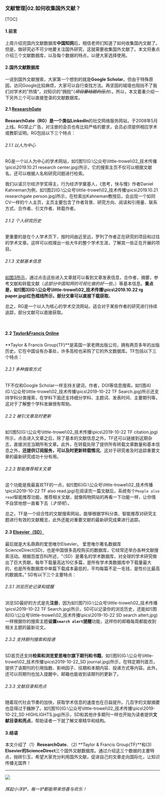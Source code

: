 ### 文献管理|02.如何收集国外文献？

[TOC]

#### 1.前言

上周介绍完国内文献数据库**中国知网**后，相信老师们知道了如何收集国内文献了。但是，做研究必不可少地要关注国外研究，这就需要收集国外文献了。本文将重点介绍三个文献数据库，以及每个数据的特点，以便大家选择使用。

#### 2.国外文献数据库

一说到国外文献搜索，大家第一个想到的就是**Google Scholar**。但由于特殊原因，访问Google比较麻烦，大家可以自行查找方法。再坚固的城墙也阻挡不了我们对学术的”热情“，对知识的“拥抱“（*~~项目要结题的压力~~*）。所以，本文着重介绍一下另外三个可以直接登录的文献数据库。

#### 2.1 [ResearchGate](https://www.researchgate.net/)

**ResearchGate（RG）**是一个类似**LinkedIn**的社交网络服务网站，于2008年5月上线。RG禁止广告，对注册的会员也有比较严格的要求，会员必须提供相应学术或教职证明。RG包括以下三个特点：

###### 2.1.1 以人为中心

RG是一个以人为中心的学术网站，如![图1](G:\公众号\little-trowel\02_技术传播\pics\2019.10.21 research center.jpg)所示，它的搜索主页不仅可以根据文献名，还可以根据人名和研究问题进行检索。

我们以诺贝尔经济学奖得主，行为经济学奠基人，《思考，快与慢》作者Daniel Kahneman为例，如![图2](G:\公众号\little-trowel\02_技术传播\pics\2019.10.21 researchgate person.jpg)所示，在检索出Kahneman教授后，会出现一个如同CV一样的个人主页，主页主要包含了作者背景、研究方向、阅读和引用量、联系方式、合作者、引文作者、转载作者。

###### 2.1.2 个人研究历史

更重要的是在个人学术页下，按时间由近至远，罗列了作者正在研究的项目和过往的学术文章。这样可以梳理出一些大牛的整个学术生涯，了解其一些正在开展的项目。

###### 2.1.3 文献基本信息

[如图3所示](https://suntarliarzn-1258316859.cos.ap-chongqing.myqcloud.com/wechat/2019.10.22%20rg%20paper.jpg)，通过点击这些进入文章就可以看到文章发表信息，合作者，摘要，参考文献和转载文献（*这部分中国知网的可视化做的好一些。*）等基本信息。**重点是，如![图3](G:\公众号\little-trowel\02_技术传播\pics\2019.10.22 rg paper.jpg)红色框线所示，部分文章可以直接下载获取**。

总之，RG是一个以人为核心的学术交流网站，适合对于某些作者的研究进行持续追踪，部分文献可以直接获取。

​	

#### 2.2 [Taylor&Francis Online](https://www.tandfonline.com/)

**Taylor & Francis Group(TF)**是英国一家老牌出版公司，拥有两百多年的出版历史。它在中国设有办事处，许多高校也采购了它的外文数据库。TF包括以下三个特点：

###### 2.2.1 多种搜索方式

TF不仅和Google Scholar一样支持关键词，作者，DOI等信息搜索。如![图4](G:\公众号\little-trowel\02_技术传播\pics\2019-10-22 TF Search.jpg)所示还支持学科分类搜索，在学科下面还支持细分学科、主题词、发表时间、主要期刊等，这对于了解整个学科发展很有帮助。

###### 2.2.2 被引文章及时更新

如![图5](G:\公众号\little-trowel\02_技术传播\pics\2019-10-22 TF citation.jpg)所示，点击进入文章之后，除了基本的文献信息之外，TF还可以链接到这期杂志，直接浏览当期所有文章。此外，在转载处除了提供所有转载文章数量和基本信息之外，**还提供订阅服务，可以及时更新转载情况**。这对于研究者及时追踪重要文章的最新研究成功十分有用。

###### 2.2.3 智能推荐相关文章

这个功能是我最喜欢TF的一点，如![图6](G:\公众号\little-trowel\02_技术传播\pics\2019-10-22 TF also read.jpg)在阅读完一篇文献后，系统有个`People also read`智能推荐功能，推荐相关文献，就像购物网站的再看一下功能一样，让你情不自禁地想一直看下去（*才怪呢*）。

总之，TF是一个综合性的文献搜索网站，能够根据学科分类、智能推荐对研究主题进行有效的文献概览，此外还能对重要文献的最新研究成果进行追踪。

#### 2.3 [Elsevier（SD）](https://www.sciencedirect.com/) 

最后就是大名鼎鼎的爱思唯尔Elsevier。 爱思唯尔著名数据库ScienceDirect(SD)，也是中国很多高校购买的数据库，它经常还举办各种文献搜索活动。根据百度百科所述，“（SD）是著名的学术数据库，对全球的学术研究做出了巨大贡献，每年下载量高达10亿多篇，是所有学术类数据库中下载量最大的，也是所有数据库中单篇下载成本最低的，平均每篇不足一毛钱，是性价比最高的数据库。” SD有以下三个主要特点：

###### 2.3.1 浏览历史记录和提醒

浏览SD最好的方式是先**注册**，因为如![图7](G:\公众号\little-trowel\02_技术传播\pics\2019-10-22 TF Search.jpg)所示，SD可以记录你的浏览历史，还能如![图8](G:\公众号\little-trowel\02_技术传播\pics\2019-10-22 SD search altert.jpg)一样根据你的搜索主题**设置`search alert`提醒**功能，这样你的邮箱每周都能收到相关主题的最新论文。

###### 2.3.2 支持期刊搜索和投递

SD首页还支持**检索和浏览爱思唯尔旗下期刊和书籍**。如![图9](G:\公众号\little-trowel\02_技术传播\pics\2019-10-22_SD journal.jpg)所示，在特定期刊首页，提供了该期刊的引用指数、影响因子、往期和本期内容、投递方式等内容。此外，还可以将期刊也加入提醒中，邮箱也能收到该期刊的更新了。

###### 2.3.3 文献目录和亮点

随着现代社会节奏的加快，获取学术信息的速度也在日益提升。几百字的文献摘要也显得过于臃肿了。如![图10](G:\公众号\little-trowel\02_技术传播\pics\2019-10-22_SD HIGHLIGHTS.jpg)所示，SD和其他许多期刊一样也开始为读者提供**文献目录和亮点**，帮助读者一下就了解文章精华和结构。



#### 3.结语

本文介绍了（1）**ResearchGate**、（2) **Taylor & Francis Group(TF)**和(3) **Elsevier的ScienceDirect**三个国外文献数据库。通过介绍这三个数据的主要特点，抛砖引玉，希望大家充分利用国外文献，促进自己的文章走向国际化，让知识传播无国界！

------

<img src="G:\公众号\little-trowel\04_milestone\040 little trowel QR.jpg" style="zoom:Infinity%;" />

###### 挥起小洋铲，每一铲都能带来惊喜与欢乐！